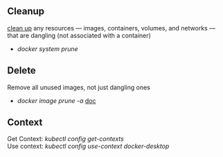 ## Cleanup

[clean up](https://www.digitalocean.com/community/tutorials/how-to-remove-docker-images-containers-and-volumes) any resources — images, containers, volumes, and networks — that are dangling (not associated with a container)
- *docker system prune*

## Delete 
Remove all unused images, not just dangling ones
- *docker image prune -a*
[doc](https://docs.docker.com/engine/reference/commandline/image_prune/)

## Context
Get Context: 
*kubectl config get-contexts*  
Use context: 
*kubectl config use-context docker-desktop*
